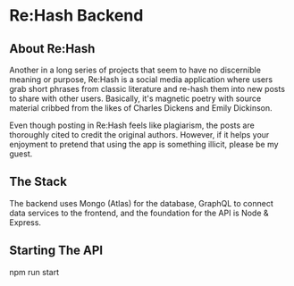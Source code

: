 # Re:Hash Backend

## About Re:Hash
Another in a long series of projects that seem to have no discernible meaning or purpose, Re:Hash is a social media
application where users grab short phrases from classic literature and re-hash them into new posts to share with other
users. Basically, it's magnetic poetry with source material cribbed from the likes of Charles Dickens and Emily
Dickinson. 

Even though posting in Re:Hash feels like plagiarism, the posts are thoroughly cited to credit the original authors.
However, if it helps your enjoyment to pretend that using the app is something illicit, please be my guest.

## The Stack
The backend uses Mongo (Atlas) for the database, GraphQL to connect data services to the frontend, and the foundation for the API is Node & Express.

## Starting The API
npm run start
